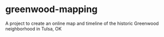 # greenwood-mapping
A project to create an online map and timeline of the historic Greenwood neighborhood in Tulsa, OK
